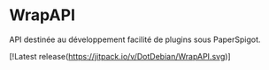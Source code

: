 # WrapAPI
API destinée au développement facilité de plugins sous PaperSpigot.

[!Latest release(https://jitpack.io/v/DotDebian/WrapAPI.svg)]
